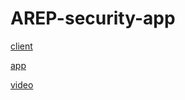 # AREP-security-app
[client](https://github.com/Edyesid/AREP-Client-securityapp.git)

[app](https://github.com/Edyesid/AREP-security-app-login.git)

[video](https://youtu.be/f9rC75hFceY)
